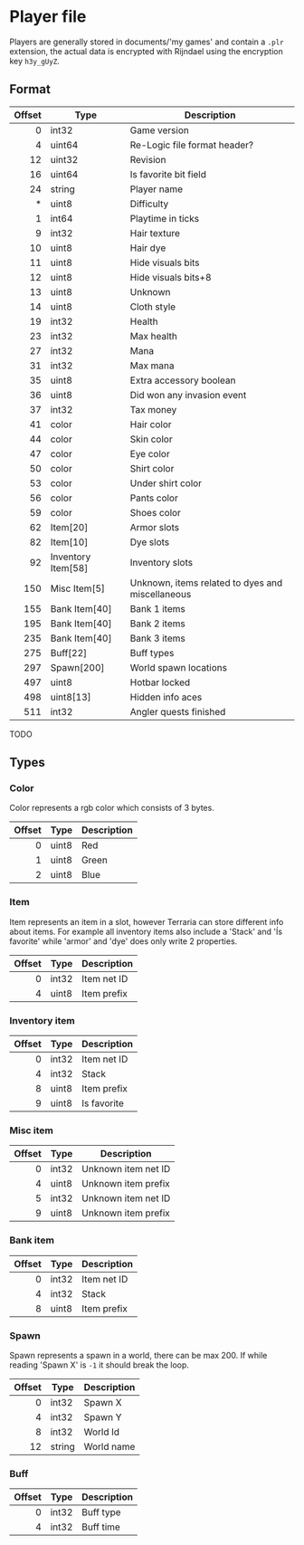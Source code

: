# Player file

Players are generally stored in documents/'my games' and contain a `.plr` extension, the actual data is encrypted with Rijndael using the encryption key `h3y_gUyZ`.

## Format

| Offset | Type       | Description                   |
|-------:|------------|-------------------------------|
| 0      | int32      | Game version                  |
| 4      | uint64     | Re-Logic file format header?  |
| 12     | uint32     | Revision                      |
| 16     | uint64     | Is favorite bit field         |
| 24     | string     | Player name                   |
| *      | uint8      | Difficulty                    |
| 1      | int64      | Playtime in ticks             |
| 9      | int32      | Hair texture                  |
| 10     | uint8      | Hair dye                      |
| 11     | uint8      | Hide visuals bits             |
| 12     | uint8      | Hide visuals bits+8           |
| 13     | uint8      | Unknown                       |
| 14     | uint8      | Cloth style                   |
| 19     | int32      | Health                        |
| 23     | int32      | Max health                    |
| 27     | int32      | Mana                          |
| 31     | int32      | Max mana                      |
| 35     | uint8      | Extra accessory boolean       |
| 36     | uint8      | Did won any invasion event    |
| 37     | int32      | Tax money                     |
| 41     | color      | Hair color                    |
| 44     | color      | Skin color                    |
| 47     | color      | Eye color                     |
| 50     | color      | Shirt color                   |
| 53     | color      | Under shirt color             |
| 56     | color      | Pants color                   |
| 59     | color      | Shoes color                   |
| 62     | Item[20]   | Armor slots                   |
| 82     | Item[10]   | Dye slots                     |
| 92     | Inventory Item[58] | Inventory slots       |
| 150    | Misc Item[5]  | Unknown, items related to dyes and miscellaneous |
| 155    | Bank Item[40] | Bank 1 items               |
| 195    | Bank Item[40] | Bank 2 items               |
| 235    | Bank Item[40] | Bank 3 items               |
| 275    | Buff[22]   | Buff types                    |
| 297    | Spawn[200] | World spawn locations         |
| 497    | uint8      | Hotbar locked                 |
| 498    | uint8[13]  | Hidden info aces              |
| 511    | int32      | Angler quests finished        |

TODO

## Types

### Color

Color represents a rgb color which consists of 3 bytes.

| Offset | Type  | Description |
|-------:|-------|-------------|
| 0      | uint8 | Red         |
| 1      | uint8 | Green       |
| 2      | uint8 | Blue        |

### Item

Item represents an item in a slot, however Terraria can store different info about items. For example all inventory items also include a 'Stack' and 'Ís favorite' while 'armor' and 'dye' does only write 2 properties.

| Offset | Type  | Description |
|-------:|-------|-------------|
| 0      | int32 | Item net ID |
| 4      | uint8 | Item prefix |

### Inventory item

| Offset | Type  | Description |
|-------:|-------|-------------|
| 0      | int32 | Item net ID |
| 4      | int32 | Stack       |
| 8      | uint8 | Item prefix |
| 9      | uint8 | Is favorite |

### Misc item

| Offset | Type  | Description         |
|-------:|-------|---------------------|
| 0      | int32 | Unknown item net ID |
| 4      | uint8 | Unknown item prefix |
| 5      | int32 | Unknown item net ID |
| 9      | uint8 | Unknown item prefix |

### Bank item

| Offset | Type  | Description |
|-------:|-------|-------------|
| 0      | int32 | Item net ID |
| 4      | int32 | Stack       |
| 8      | uint8 | Item prefix |

### Spawn

Spawn represents a spawn in a world, there can be max 200. If while reading 'Spawn X' is `-1` it should break the loop.

| Offset | Type   | Description |
|-------:|--------|-------------|
| 0      | int32  | Spawn X     |
| 4      | int32  | Spawn Y     |
| 8      | int32  | World Id    |
| 12     | string | World name  |

### Buff

| Offset | Type  | Description |
|-------:|-------|-------------|
| 0      | int32 | Buff type   |
| 4      | int32 | Buff time   |

